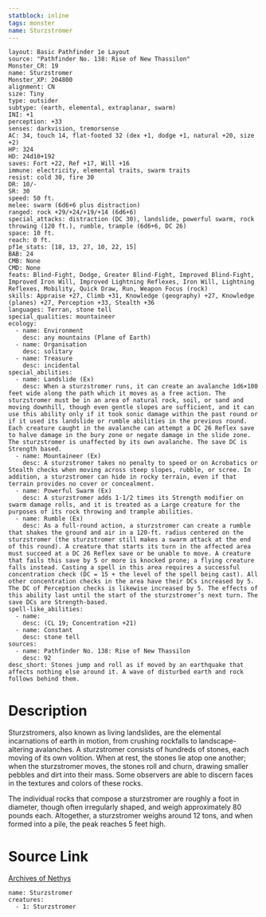 ```yaml
---
statblock: inline
tags: monster
name: Sturzstromer
---
```

```statblock
layout: Basic Pathfinder 1e Layout
source: "Pathfinder No. 138: Rise of New Thassilon"
Monster_CR: 19
name: Sturzstromer
Monster_XP: 204800
alignment: CN
size: Tiny
type: outsider
subtype: (earth, elemental, extraplanar, swarm)
INI: +1
perception: +33
senses: darkvision, tremorsense
AC: 34, touch 14, flat-footed 32 (dex +1, dodge +1, natural +20, size +2)
HP: 324
HD: 24d10+192
saves: Fort +22, Ref +17, Will +16
immune: electricity, elemental traits, swarm traits
resist: cold 30, fire 30
DR: 10/-
SR: 30
speed: 50 ft.
melee: swarm (6d6+6 plus distraction)
ranged: rock +29/+24/+19/+14 (6d6+6)
special_attacks: distraction (DC 30), landslide, powerful swarm, rock throwing (120 ft.), rumble, trample (6d6+6, DC 26)
space: 10 ft.
reach: 0 ft.
pf1e_stats: [18, 13, 27, 10, 22, 15]
BAB: 24
CMB: None
CMD: None
feats: Blind-Fight, Dodge, Greater Blind-Fight, Improved Blind-Fight, Improved Iron Will, Improved Lightning Reflexes, Iron Will, Lightning Reflexes, Mobility, Quick Draw, Run, Weapon Focus (rock)
skills: Appraise +27, Climb +31, Knowledge (geography) +27, Knowledge (planes) +27, Perception +33, Stealth +36
languages: Terran, stone tell
special_qualities: mountaineer
ecology:
  - name: Environment
    desc: any mountains (Plane of Earth)
  - name: Organisation
    desc: solitary
  - name: Treasure
    desc: incidental
special_abilities:
  - name: Landslide (Ex)
    desc: When a sturzstromer runs, it can create an avalanche 1d6×100 feet wide along the path which it moves as a free action. The sturzstromer must be in an area of natural rock, soil, or sand and moving downhill, though even gentle slopes are sufficient, and it can use this ability only if it took sonic damage within the past round or if it used its landslide or rumble abilities in the previous round. Each creature caught in the avalanche can attempt a DC 26 Reflex save to halve damage in the bury zone or negate damage in the slide zone. The sturzstromer is unaffected by its own avalanche. The save DC is Strength based.
  - name: Mountaineer (Ex)
    desc: A sturzstromer takes no penalty to speed or on Acrobatics or Stealth checks when moving across steep slopes, rubble, or scree. In addition, a sturzstromer can hide in rocky terrain, even if that terrain provides no cover or concealment.
  - name: Powerful Swarm (Ex)
    desc: A sturzstromer adds 1-1/2 times its Strength modifier on swarm damage rolls, and it is treated as a Large creature for the purposes of its rock throwing and trample abilities.
  - name: Rumble (Ex)
    desc: As a full-round action, a sturzstromer can create a rumble that shakes the ground and air in a 120-ft. radius centered on the sturzstromer (the sturzstromer still makes a swarm attack at the end of this round). A creature that starts its turn in the affected area must succeed at a DC 26 Reflex save or be unable to move. A creature that fails this save by 5 or more is knocked prone; a flying creature falls instead. Casting a spell in this area requires a successful concentration check (DC = 15 + the level of the spell being cast). All other concentration checks in the area have their DCs increased by 5. The DC of Perception checks is likewise increased by 5. The effects of this ability last until the start of the sturzstromer’s next turn. The save DCs are Strength-based.
spell-like_abilities:
  - name:
    desc: (CL 19; Concentration +21)
  - name: Constant
    desc: stone tell
sources:
  - name: Pathfinder No. 138: Rise of New Thassilon
    desc: 92
desc_short: Stones jump and roll as if moved by an earthquake that affects nothing else around it. A wave of disturbed earth and rock follows behind them.
```
# Description
Sturzstromers, also known as living landslides, are the elemental incarnations of earth in motion, from crushing rockfalls to landscape-altering avalanches. A sturzstromer consists of hundreds of stones, each moving of its own volition. When at rest, the stones lie atop one another; when the sturzstromer moves, the stones roll and churn, drawing smaller pebbles and dirt into their mass. Some observers are able to discern faces in the textures and colors of these rocks.

 The individual rocks that compose a sturzstromer are roughly a foot in diameter, though often irregularly shaped, and weigh approximately 80 pounds each. Altogether, a sturzstromer weighs around 12 tons, and when formed into a pile, the peak reaches 5 feet high.
# Source Link
[Archives of Nethys](https://aonprd.com/MonsterDisplay.aspx?ItemName=Sturzstromer)
```encounter-table
name: Sturzstromer
creatures:
  - 1: Sturzstromer
```
